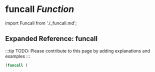 # **funcall** *Function*

import Funcall from './_funcall.md';

<Funcall />

## Expanded Reference: funcall

:::tip
TODO: Please contribute to this page by adding explanations and examples
:::

```lisp
(funcall )
```

